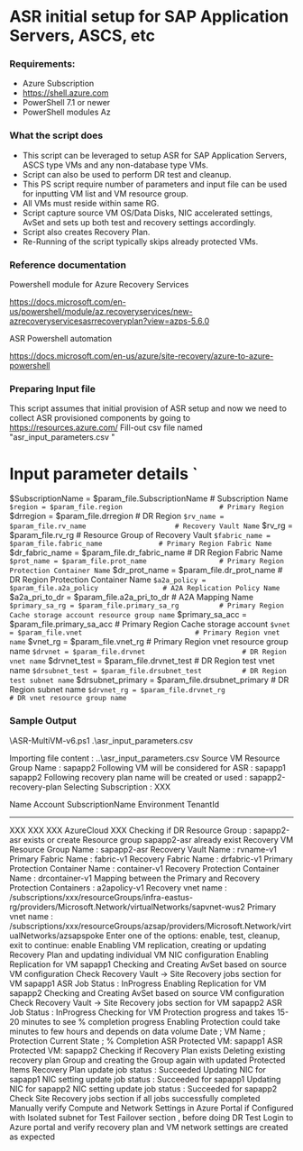 # ASR initial setup for SAP Application Servers, ASCS, etc

### Requirements:

* Azure Subscription
* https://shell.azure.com
* PowerShell 7.1 or newer
* PowerShell modules Az

### What the script does

* This script can be leveraged to setup ASR for SAP Application Servers, ASCS type VMs and any non-database type VMs.
* Script can also be used to perform DR test and cleanup.
* This PS script require number of parameters and input file can be used for inputting VM list and VM resource group. 
* All VMs must reside within same RG.
* Script capture source VM OS/Data Disks, NIC accelerated settings, AvSet and sets up both test and recovery settings accordingly.
* Script also creates Recovery Plan.
* Re-Running of the script typically skips already protected VMs.


### Reference documentation 

Powershell module for Azure Recovery Services

https://docs.microsoft.com/en-us/powershell/module/az.recoveryservices/new-azrecoveryservicesasrrecoveryplan?view=azps-5.6.0

ASR Powershell automation 

https://docs.microsoft.com/en-us/azure/site-recovery/azure-to-azure-powershell


### Preparing Input file

This script assumes that initial provision of ASR setup and now we need to collect ASR provisioned components by going to https://resources.azure.com/
Fill-out csv file named "asr_input_parameters.csv "

# Input parameter details `
$SubscriptionName = $param_file.SubscriptionName    # Subscription Name `
$region = $param_file.region                        # Primary Region  `
$drregion = $param_file.drregion                    # DR Region `
$rv_name = $param_file.rv_name                      # Recovery Vault Name `
$rv_rg = $param_file.rv_rg                          # Resource Group of Recovery Vault `
$fabric_name = $param_file.fabric_name              # Primary Region Fabric Name `
$dr_fabric_name = $param_file.dr_fabric_name        # DR Region Fabric Name `
$prot_name = $param_file.prot_name                  # Primary Region Protection Container Name `
$dr_prot_name = $param_file.dr_prot_name            # DR Region Protection Container Name `
$a2a_policy = $param_file.a2a_policy                # A2A Replication Policy Name `
$a2a_pri_to_dr = $param_file.a2a_pri_to_dr          # A2A Mapping Name `
$primary_sa_rg = $param_file.primary_sa_rg          # Primary Region Cache storage account resource group name `
$primary_sa_acc = $param_file.primary_sa_acc        # Primary Region Cache storage account `
$vnet = $param_file.vnet                            # Primary Region vnet name `
$vnet_rg = $param_file.vnet_rg                      # Primary Region vnet resource group name `
$drvnet = $param_file.drvnet                        # DR Region vnet name `
$drvnet_test = $param_file.drvnet_test              # DR Region test vnet name `
$drsubnet_test = $param_file.drsubnet_test          # DR Region test subnet name `
$drsubnet_primary = $param_file.drsubnet_primary    # DR Region subnet name `
$drvnet_rg = $param_file.drvnet_rg                  # DR vnet resource group name `


### Sample Output 

\ASR-MultiVM-v6.ps1 .\asr_input_parameters.csv   

Importing file content : ..\asr_input_parameters.csv
Source VM Resource Group Name : sapapp2
Following VM will be considered for ASR :
sapapp1
sapapp2
Following recovery plan name will be created or used : sapapp2-recovery-plan
Selecting Subscription : XXX

Name                                     Account                SubscriptionName      Environment           TenantId
----                                     -------                ----------------      -----------           --------
XXX                                       XXX                          XXX              AzureCloud            XXX 
Checking if DR Resource Group : sapapp2-asr exists or create
Resource group sapapp2-asr already exist
Recovery VM Resource Group Name : sapapp2-asr
Recovery Vault Name : rvname-v1
Primary Fabric Name : fabric-v1
Recovery Fabric Name : drfabric-v1
Primary Protection Container Name : container-v1
Recovery Protection Container Name : drcontainer-v1
Mapping between the Primary and Recovery Protection Containers : a2apolicy-v1
Recovery vnet name  : /subscriptions/xxx/resourceGroups/infra-eastus-rg/providers/Microsoft.Network/virtualNetworks/sapvnet-wus2
Primary vnet name  : /subscriptions/xxx/resourceGroups/azsap/providers/Microsoft.Network/virtualNetworks/azsapspoke
Enter one of the options:  enable, test, cleanup, exit to continue: enable
Enabling VM replication, creating or updating Recovery Plan and updating individual VM NIC configuration
Enabling Replication for VM sapapp1
Checking and Creating AvSet based on source VM configuration
Check Recovery Vault -> Site Recovery jobs section for VM sapapp1
ASR Job Status : InProgress
Enabling Replication for VM sapapp2
Checking and Creating AvSet based on source VM configuration
Check Recovery Vault -> Site Recovery jobs section for VM sapapp2
ASR Job Status : InProgress
Checking for VM Protection progress and takes 15-20 minutes to see % completion progress
Enabling Protection could take minutes to few hours and depends on data volume
Date                ; VM Name        ;  Protection Current State  ;   % Completion
ASR Protected VM:  sapapp1
ASR Protected VM:  sapapp2
Checking if Recovery Plan exists
Deleting existing recovery plan Group and creating the Group again with updated Protected Items
Recovery Plan update job status : Succeeded
Updating NIC for sapapp1
NIC setting update job status : Succeeded for sapapp1
Updating NIC for sapapp2
NIC setting update job status : Succeeded for sapapp2
Check Site Recovery jobs section if all jobs successfully completed
Manually verify Compute and Network Settings in Azure Portal if Configured with Isolated subnet for Test Failover section , before doing DR Test
Login to Azure portal and verify recovery plan and VM network settings are created as expected

```
